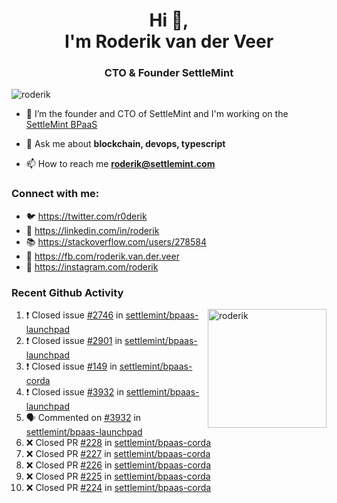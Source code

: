 <h1 align="center">Hi 👋,<br/> I'm Roderik van der Veer</h1>
<h3 align="center">CTO & Founder SettleMint</h3>

<p align="left"> <img src="https://komarev.com/ghpvc/?username=roderik" alt="roderik" /> </p>

- 🔭 I’m the founder and CTO of SettleMint and I'm working on the [SettleMint BPaaS](https://settlemint.com)

- 💬 Ask me about **blockchain, devops, typescript**

- 📫 How to reach me **roderik@settlemint.com**



### Connect with me:

- 🐦 https://twitter.com/r0derik
- 🏢 https://linkedin.com/in/roderik
- 📚 https://stackoverflow.com/users/278584
- 🙊 https://fb.com/roderik.van.der.veer
- 📸 https://instagram.com/roderik

### Recent Github Activity
<img src="https://github-readme-stats.vercel.app/api?username=roderik&show_icons=true&count_private=true" alt="roderik" align="right" height="190" />

<!--START_SECTION:activity-->
1. ❗️ Closed issue [#2746](https://github.com/settlemint/bpaas-launchpad/issues/2746) in [settlemint/bpaas-launchpad](https://github.com/settlemint/bpaas-launchpad)
2. ❗️ Closed issue [#2901](https://github.com/settlemint/bpaas-launchpad/issues/2901) in [settlemint/bpaas-launchpad](https://github.com/settlemint/bpaas-launchpad)
3. ❗️ Closed issue [#149](https://github.com/settlemint/bpaas-corda/issues/149) in [settlemint/bpaas-corda](https://github.com/settlemint/bpaas-corda)
4. ❗️ Closed issue [#3932](https://github.com/settlemint/bpaas-launchpad/issues/3932) in [settlemint/bpaas-launchpad](https://github.com/settlemint/bpaas-launchpad)
5. 🗣 Commented on [#3932](https://github.com/settlemint/bpaas-launchpad/issues/3932) in [settlemint/bpaas-launchpad](https://github.com/settlemint/bpaas-launchpad)
6. ❌ Closed PR [#228](https://github.com/settlemint/bpaas-corda/pull/228) in [settlemint/bpaas-corda](https://github.com/settlemint/bpaas-corda)
7. ❌ Closed PR [#227](https://github.com/settlemint/bpaas-corda/pull/227) in [settlemint/bpaas-corda](https://github.com/settlemint/bpaas-corda)
8. ❌ Closed PR [#226](https://github.com/settlemint/bpaas-corda/pull/226) in [settlemint/bpaas-corda](https://github.com/settlemint/bpaas-corda)
9. ❌ Closed PR [#225](https://github.com/settlemint/bpaas-corda/pull/225) in [settlemint/bpaas-corda](https://github.com/settlemint/bpaas-corda)
10. ❌ Closed PR [#224](https://github.com/settlemint/bpaas-corda/pull/224) in [settlemint/bpaas-corda](https://github.com/settlemint/bpaas-corda)
<!--END_SECTION:activity-->